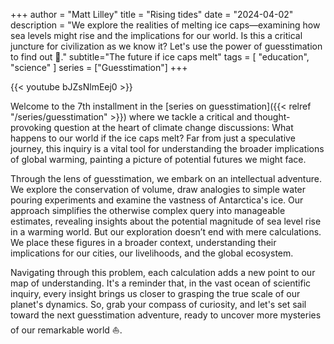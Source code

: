 +++
author = "Matt Lilley"
title = "Rising tides"
date = "2024-04-02"
description = "We explore the realities of melting ice caps—examining how sea levels might rise and the implications for our world. Is this a critical juncture for civilization as we know it? Let's use the power of guesstimation to find out 💪."
subtitle="The future if ice caps melt"
tags = [
    "education",
    "science"
]
series = ["Guesstimation"]
+++

{{< youtube bJZsNlmEej0 >}}

Welcome to the 7th installment in the [series on guesstimation]({{< relref "/series/guesstimation" >}}) where we tackle a critical and thought-provoking question at the heart of climate change discussions: What happens to our world if the ice caps melt? Far from just a speculative journey, this inquiry is a vital tool for understanding the broader implications of global warming, painting a picture of potential futures we might face.

Through the lens of guesstimation, we embark on an intellectual adventure. We explore the conservation of volume, draw analogies to simple water pouring experiments and examine the vastness of Antarctica's ice. Our approach simplifies the otherwise complex query into manageable estimates, revealing insights about the potential magnitude of sea level rise in a warming world. But our exploration doesn’t end with mere calculations. We place these figures in a broader context, understanding their implications for our cities, our livelihoods, and the global ecosystem.


Navigating through this problem, each calculation adds a new point to our map of understanding. It's a reminder that, in the vast ocean of scientific inquiry, every insight brings us closer to grasping the true scale of our planet's dynamics. So, grab your compass of curiosity, and let's set sail toward the next guesstimation adventure, ready to uncover more mysteries of our remarkable world ⛵️.




